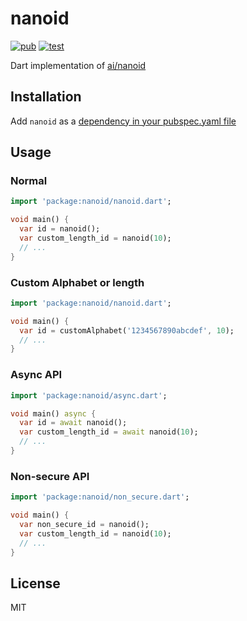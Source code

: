 # nanoid

[![pub](https://img.shields.io/pub/v/nanoid.svg)](https://pub.dartlang.org/packages/nanoid)
[![test](https://github.com/pd4d10/nanoid-dart/workflows/test/badge.svg)](https://github.com/pd4d10/nanoid-dart/actions?query=workflow:test)

Dart implementation of [ai/nanoid](https://github.com/ai/nanoid)

## Installation

Add `nanoid` as a [dependency in your pubspec.yaml file](https://flutter.dev/docs/development/packages-and-plugins/using-packages)

## Usage

### Normal

```dart
import 'package:nanoid/nanoid.dart';

void main() {
  var id = nanoid();
  var custom_length_id = nanoid(10);
  // ...
}
```

### Custom Alphabet or length

```dart
import 'package:nanoid/nanoid.dart';

void main() {
  var id = customAlphabet('1234567890abcdef', 10);
  // ...
}
```

### Async API

```dart
import 'package:nanoid/async.dart';

void main() async {
  var id = await nanoid();
  var custom_length_id = await nanoid(10);
  // ...
}
```

### Non-secure API

```dart
import 'package:nanoid/non_secure.dart';

void main() {
  var non_secure_id = nanoid();
  var custom_length_id = nanoid(10);
  // ...
}
```

## License

MIT
